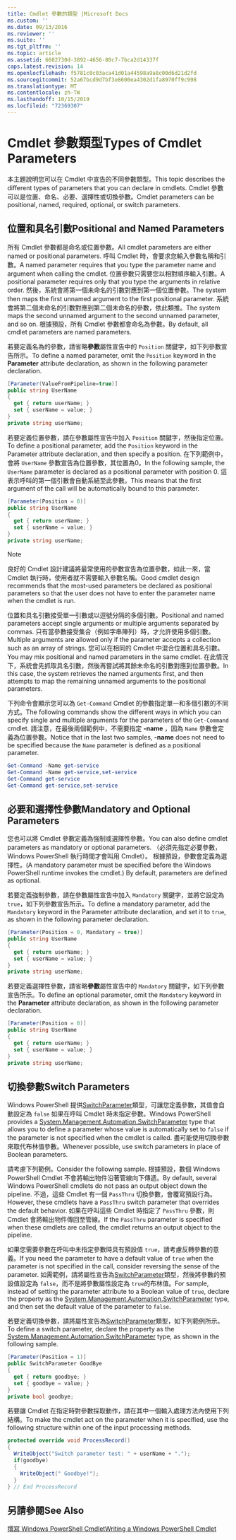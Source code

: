 ```yaml
---
title: Cmdlet 參數的類型 |Microsoft Docs
ms.custom: ''
ms.date: 09/13/2016
ms.reviewer: ''
ms.suite: ''
ms.tgt_pltfrm: ''
ms.topic: article
ms.assetid: 6602730d-3892-4656-80c7-7bca2d14337f
caps.latest.revision: 14
ms.openlocfilehash: f5781c0c03aca41d01a44598a9a8c00d6d21d2fd
ms.sourcegitcommit: 52a67bcd9d7bf3e8600ea4302d1fa8970ff9c998
ms.translationtype: MT
ms.contentlocale: zh-TW
ms.lasthandoff: 10/15/2019
ms.locfileid: "72369307"
---
```

# <a name="types-of-cmdlet-parameters"></a><span data-ttu-id="76813-102">Cmdlet 參數類型</span><span class="sxs-lookup"><span data-stu-id="76813-102">Types of Cmdlet Parameters</span></span>

<span data-ttu-id="76813-103">本主題說明您可以在 Cmdlet 中宣告的不同參數類型。</span><span class="sxs-lookup"><span data-stu-id="76813-103">This topic describes the different types of parameters that you can declare in cmdlets.</span></span> <span data-ttu-id="76813-104">Cmdlet 參數可以是位置、命名、必要、選擇性或切換參數。</span><span class="sxs-lookup"><span data-stu-id="76813-104">Cmdlet parameters can be positional, named, required, optional, or switch parameters.</span></span>

## <a name="positional-and-named-parameters"></a><span data-ttu-id="76813-105">位置和具名引數</span><span class="sxs-lookup"><span data-stu-id="76813-105">Positional and Named Parameters</span></span>

<span data-ttu-id="76813-106">所有 Cmdlet 參數都是命名或位置參數。</span><span class="sxs-lookup"><span data-stu-id="76813-106">All cmdlet parameters are either named or positional parameters.</span></span> <span data-ttu-id="76813-107">呼叫 Cmdlet 時，會要求您輸入參數名稱和引數。</span><span class="sxs-lookup"><span data-stu-id="76813-107">A named parameter requires that you type the parameter name and argument when calling the cmdlet.</span></span> <span data-ttu-id="76813-108">位置參數只需要您以相對順序輸入引數。</span><span class="sxs-lookup"><span data-stu-id="76813-108">A positional parameter requires only that you type the arguments in relative order.</span></span> <span data-ttu-id="76813-109">然後，系統會將第一個未命名的引數對應到第一個位置參數。</span><span class="sxs-lookup"><span data-stu-id="76813-109">The system then maps the first unnamed argument to the first positional parameter.</span></span> <span data-ttu-id="76813-110">系統會將第二個未命名的引數對應到第二個未命名的參數，依此類推。</span><span class="sxs-lookup"><span data-stu-id="76813-110">The system maps the second unnamed argument to the second unnamed parameter, and so on.</span></span> <span data-ttu-id="76813-111">根據預設，所有 Cmdlet 參數都會命名為參數。</span><span class="sxs-lookup"><span data-stu-id="76813-111">By default, all cmdlet parameters are named parameters.</span></span>

<span data-ttu-id="76813-112">若要定義名為的參數，請省略**參數**屬性宣告中的 `Position` 關鍵字，如下列參數宣告所示。</span><span class="sxs-lookup"><span data-stu-id="76813-112">To define a named parameter, omit the `Position` keyword in the **Parameter** attribute declaration, as shown in the following parameter declaration.</span></span>

```csharp
[Parameter(ValueFromPipeline=true)]
public string UserName
{
  get { return userName; }
  set { userName = value; }
}
private string userName;
```

<span data-ttu-id="76813-113">若要定義位置參數，請在參數屬性宣告中加入 `Position` 關鍵字，然後指定位置。</span><span class="sxs-lookup"><span data-stu-id="76813-113">To define a positional parameter, add the `Position` keyword in the Parameter attribute declaration, and then specify a position.</span></span> <span data-ttu-id="76813-114">在下列範例中，會將 `UserName` 參數宣告為位置參數，其位置為0。</span><span class="sxs-lookup"><span data-stu-id="76813-114">In the following sample, the `UserName` parameter is declared as a positional parameter with position 0.</span></span> <span data-ttu-id="76813-115">這表示呼叫的第一個引數會自動系結至此參數。</span><span class="sxs-lookup"><span data-stu-id="76813-115">This means that the first argument of the call will be automatically bound to this parameter.</span></span>

```csharp
[Parameter(Position = 0)]
public string UserName
{
  get { return userName; }
  set { userName = value; }
}
private string userName;
```

> [!NOTE]
> <span data-ttu-id="76813-116">良好的 Cmdlet 設計建議將最常使用的參數宣告為位置參數，如此一來，當 Cmdlet 執行時，使用者就不需要輸入參數名稱。</span><span class="sxs-lookup"><span data-stu-id="76813-116">Good cmdlet design recommends that the most-used parameters be declared as positional parameters so that the user does not have to enter the parameter name when the cmdlet is run.</span></span>

<span data-ttu-id="76813-117">位置和具名引數接受單一引數或以逗號分隔的多個引數。</span><span class="sxs-lookup"><span data-stu-id="76813-117">Positional and named parameters accept single arguments or multiple arguments separated by commas.</span></span> <span data-ttu-id="76813-118">只有當參數接受集合（例如字串陣列）時，才允許使用多個引數。</span><span class="sxs-lookup"><span data-stu-id="76813-118">Multiple arguments are allowed only if the parameter accepts a collection such as an array of strings.</span></span> <span data-ttu-id="76813-119">您可以在相同的 Cmdlet 中混合位置和具名引數。</span><span class="sxs-lookup"><span data-stu-id="76813-119">You may mix positional and named parameters in the same cmdlet.</span></span> <span data-ttu-id="76813-120">在此情況下，系統會先抓取具名引數，然後再嘗試將其餘未命名的引數對應到位置參數。</span><span class="sxs-lookup"><span data-stu-id="76813-120">In this case, the system retrieves the named arguments first, and then attempts to map the remaining unnamed arguments to the positional parameters.</span></span>

<span data-ttu-id="76813-121">下列命令會顯示您可以為 `Get-Command` Cmdlet 的參數指定單一和多個引數的不同方式。</span><span class="sxs-lookup"><span data-stu-id="76813-121">The following commands show the different ways in which you can specify single and multiple arguments for the parameters of the `Get-Command` cmdlet.</span></span> <span data-ttu-id="76813-122">請注意，在最後兩個範例中，不需要指定 **-name** ，因為 `Name` 參數會定義為位置參數。</span><span class="sxs-lookup"><span data-stu-id="76813-122">Notice that in the last two samples, **-name** does not need to be specified because the `Name` parameter is defined as a positional parameter.</span></span>

```powershell
Get-Command -Name get-service
Get-Command -Name get-service,set-service
Get-Command get-service
Get-Command get-service,set-service
```

## <a name="mandatory-and-optional-parameters"></a><span data-ttu-id="76813-123">必要和選擇性參數</span><span class="sxs-lookup"><span data-stu-id="76813-123">Mandatory and Optional Parameters</span></span>

<span data-ttu-id="76813-124">您也可以將 Cmdlet 參數定義為強制或選擇性參數。</span><span class="sxs-lookup"><span data-stu-id="76813-124">You can also define cmdlet parameters as mandatory or optional parameters.</span></span> <span data-ttu-id="76813-125">（必須先指定必要參數，Windows PowerShell 執行時間才會叫用 Cmdlet）。 根據預設，參數會定義為選擇性。</span><span class="sxs-lookup"><span data-stu-id="76813-125">(A mandatory parameter must be specified before the Windows PowerShell runtime invokes the cmdlet.)  By default, parameters are defined as optional.</span></span>

<span data-ttu-id="76813-126">若要定義強制參數，請在參數屬性宣告中加入 `Mandatory` 關鍵字，並將它設定為 `true`，如下列參數宣告所示。</span><span class="sxs-lookup"><span data-stu-id="76813-126">To define a mandatory parameter, add the `Mandatory` keyword in the Parameter attribute declaration, and set it to `true`, as shown in the following parameter declaration.</span></span>

```csharp
[Parameter(Position = 0, Mandatory = true)]
public string UserName
{
  get { return userName; }
  set { userName = value; }
}
private string userName;
```

<span data-ttu-id="76813-127">若要定義選擇性參數，請省略**參數**屬性宣告中的 `Mandatory` 關鍵字，如下列參數宣告所示。</span><span class="sxs-lookup"><span data-stu-id="76813-127">To define an optional parameter, omit the `Mandatory` keyword in the **Parameter** attribute declaration, as shown in the following parameter declaration.</span></span>

```csharp
[Parameter(Position = 0)]
public string UserName
{
  get { return userName; }
  set { userName = value; }
}
private string userName;
```

## <a name="switch-parameters"></a><span data-ttu-id="76813-128">切換參數</span><span class="sxs-lookup"><span data-stu-id="76813-128">Switch Parameters</span></span>

<span data-ttu-id="76813-129">Windows PowerShell 提供[SwitchParameter](/dotnet/api/System.Management.Automation.SwitchParameter)類型，可讓您定義參數，其值會自動設定為 `false` 如果在呼叫 Cmdlet 時未指定參數。</span><span class="sxs-lookup"><span data-stu-id="76813-129">Windows PowerShell provides a [System.Management.Automation.SwitchParameter](/dotnet/api/System.Management.Automation.SwitchParameter) type that allows you to define a parameter whose value is automatically set to `false` if the parameter is not specified when the cmdlet is called.</span></span> <span data-ttu-id="76813-130">盡可能使用切換參數來取代布林值參數。</span><span class="sxs-lookup"><span data-stu-id="76813-130">Whenever possible, use switch parameters in place of Boolean parameters.</span></span>

<span data-ttu-id="76813-131">請考慮下列範例。</span><span class="sxs-lookup"><span data-stu-id="76813-131">Consider the following sample.</span></span> <span data-ttu-id="76813-132">根據預設，數個 Windows PowerShell Cmdlet 不會將輸出物件沿著管線向下傳遞。</span><span class="sxs-lookup"><span data-stu-id="76813-132">By default, several Windows PowerShell cmdlets do not pass an output object down the pipeline.</span></span> <span data-ttu-id="76813-133">不過，這些 Cmdlet 有一個 `PassThru` 切換參數，會覆寫預設行為。</span><span class="sxs-lookup"><span data-stu-id="76813-133">However, these cmdlets have a `PassThru` switch parameter that overrides the default behavior.</span></span> <span data-ttu-id="76813-134">如果在呼叫這些 Cmdlet 時指定了 `PassThru` 參數，則 Cmdlet 會將輸出物件傳回至管線。</span><span class="sxs-lookup"><span data-stu-id="76813-134">If the `PassThru` parameter is specified when these cmdlets are called, the cmdlet returns an output object to the pipeline.</span></span>

<span data-ttu-id="76813-135">如果您需要參數在呼叫中未指定參數時具有預設值 `true`，請考慮反轉參數的意義。</span><span class="sxs-lookup"><span data-stu-id="76813-135">If you need the parameter to have a default value of `true` when the parameter is not specified in the call, consider reversing the sense of the parameter.</span></span> <span data-ttu-id="76813-136">如需範例，請將屬性宣告為[SwitchParameter](/dotnet/api/System.Management.Automation.SwitchParameter)類型，然後將參數的預設值設定為 `false`，而不是將參數屬性設定為 `true`的布林值。</span><span class="sxs-lookup"><span data-stu-id="76813-136">For sample, instead of setting the parameter attribute to a Boolean value of `true`, declare the property as the [System.Management.Automation.SwitchParameter](/dotnet/api/System.Management.Automation.SwitchParameter) type, and then set the default value of the parameter to `false`.</span></span>

<span data-ttu-id="76813-137">若要定義切換參數，請將屬性宣告為[SwitchParameter](/dotnet/api/System.Management.Automation.SwitchParameter)類型，如下列範例所示。</span><span class="sxs-lookup"><span data-stu-id="76813-137">To define a switch parameter, declare the property as the [System.Management.Automation.SwitchParameter](/dotnet/api/System.Management.Automation.SwitchParameter) type, as shown in the following sample.</span></span>

```csharp
[Parameter(Position = 1)]
public SwitchParameter GoodBye
{
  get { return goodbye; }
  set { goodbye = value; }
}
private bool goodbye;
```

<span data-ttu-id="76813-138">若要讓 Cmdlet 在指定時對參數採取動作，請在其中一個輸入處理方法內使用下列結構。</span><span class="sxs-lookup"><span data-stu-id="76813-138">To make the cmdlet act on the parameter when it is specified, use the following structure within one of the input processing methods.</span></span>

```csharp
protected override void ProcessRecord()
{
  WriteObject("Switch parameter test: " + userName + ".");
  if(goodbye)
  {
    WriteObject(" Goodbye!");
  }
} // End ProcessRecord
```

## <a name="see-also"></a><span data-ttu-id="76813-139">另請參閱</span><span class="sxs-lookup"><span data-stu-id="76813-139">See Also</span></span>

[<span data-ttu-id="76813-140">撰寫 Windows PowerShell Cmdlet</span><span class="sxs-lookup"><span data-stu-id="76813-140">Writing a Windows PowerShell Cmdlet</span></span>](./writing-a-windows-powershell-cmdlet.md)
